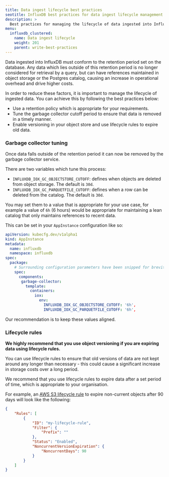 ```yaml
---
title: Data ingest lifecycle best practices
seotitle: InfluxDB best practices for data ingest lifecycle management
description: >
  Best practices for managing the lifecycle of data ingested into InfluxDB.
menu:
  influxdb_clustered:
    name: Data ingest lifecycle
    weight: 201
    parent: write-best-practices
---
```


Data ingested into InfluxDB must conform to the retention period set on the database.
Any data which lies outside of this retention period is no longer considered for retrieval by a query, but can have references maintained in object storage or the Postgres catalog, causing an increase in operational overhead and drive higher costs.

In order to reduce these factors, it is important to manage the lifecycle of ingested data. You can achieve this by following the best practices below:

- Use a retention policy which is appropriate for your requirements.
- Tune the garbage collector cutoff period to ensure that data is removed in a timely manner.
- Enable versioning in your object store and use lifecycle rules to expire old data.

### Garbage collector tuning

Once data falls outside of the retention period it can now be removed by the garbage collector service.

There are two variables which tune this process:

- `INFLUXDB_IOX_GC_OBJECTSTORE_CUTOFF`: defines when objects are deleted from object storage. The default is `30d`.
- `INFLUXDB_IOX_GC_PARQUETFILE_CUTOFF`: defines when a row can be deleted from the catalog. The default is `30d`.

You may set them to a value that is appropriate for your use case, for example a value of `6h` (6 hours) would be appropriate for maintaining a lean catalog that only maintains references to recent data.

This can be set in your `AppInstance` configuration like so:

```yaml
apiVersion: kubecfg.dev/v1alpha1
kind: AppInstance
metadata:
  name: influxdb
  namespace: influxdb
spec:
  package:
    # Surrounding configuration parameters have been snipped for brevity
    spec:
      components:
       garbage-collector:
         template:
           containers:
             iox:
               env:
                 INFLUXDB_IOX_GC_OBJECTSTORE_CUTOFF: '6h',
                 INFLUXDB_IOX_GC_PARQUETFILE_CUTOFF: '6h',
```

Our recommendation is to keep these values aligned.

### Lifecycle rules

**We highly recommend that you use object versioning if you are expiring data using lifecycle rules.**

You can use lifecycle rules to ensure that old versions of data are not kept around any longer than necessary - this could cause a significant increase in storage costs over a long period.

We recommend that you use lifecycle rules to expire data after a set period of time, which is appropriate to your organisation.

For example, an [AWS S3 lifecycle rule](https://docs.aws.amazon.com/AmazonS3/latest/userguide/object-lifecycle-mgmt.html) to expire non-current objects after 90 days will look like the following:

```json
{
    "Rules": [
        {
            "ID": "my-lifecycle-rule",
            "Filter": {
                "Prefix": ""
            },
            "Status": "Enabled",
            "NoncurrentVersionExpiration": {
                "NoncurrentDays": 90
            }
        }
    ]
}
```
